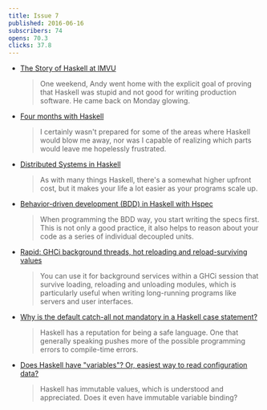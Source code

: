 ```yaml
---
title: Issue 7
published: 2016-06-16
subscribers: 74
opens: 70.3
clicks: 37.8
---
```


-   [The Story of Haskell at IMVU](https://chadaustin.me/2016/06/the-story-of-haskell-at-imvu/)

    > One weekend, Andy went home with the explicit goal of proving that Haskell was stupid and not good for writing production software. He came back on Monday glowing.

-   [Four months with Haskell](https://lexi-lambda.github.io/blog/2016/06/12/four-months-with-haskell/)

    > I certainly wasn't prepared for some of the areas where Haskell would blow me away, nor was I capable of realizing which parts would leave me hopelessly frustrated.

-   [Distributed Systems in Haskell](http://yager.io/Distributed/Distributed.html)

    > As with many things Haskell, there's a somewhat higher upfront cost, but it makes your life a lot easier as your programs scale up.

-   [Behavior-driven development (BDD) in Haskell with Hspec](https://www.stackbuilders.com/tutorials/haskell/bdd-in-haskell-with-hspec/)

    > When programming the BDD way, you start writing the specs first. This is not only a good practice, it also helps to reason about your code as a series of individual decoupled units.

-   [Rapid: GHCi background threads, hot reloading and reload-surviving values](http://hackage.haskell.org/package/rapid-0.1.1/docs/Rapid.html)

    > You can use it for background services within a GHCi session that survive loading, reloading and unloading modules, which is particularly useful when writing long-running programs like servers and user interfaces.

-   [Why is the default catch-all not mandatory in a Haskell case statement?](http://stackoverflow.com/questions/37782046/why-is-the-default-catch-all-not-mandatory-in-a-haskell-case-statement)

    > Haskell has a reputation for being a safe language. One that generally speaking pushes more of the possible programming errors to compile-time errors.

-   [Does Haskell have "variables"? Or, easiest way to read configuration data?](http://stackoverflow.com/questions/37770984/does-haskell-have-variables-or-easiest-way-to-read-configuration-data)

    > Haskell has immutable values, which is understood and appreciated. Does it even have immutable variable binding?
